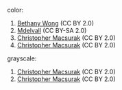 color:

1. [Bethany Wong](https://commons.wikimedia.org/wiki/File:Karlie_Kloss_%288470966863%29.jpg) (CC BY 2.0)
2. [Mdelvall](https://commons.wikimedia.org/wiki/File:Karlie_Kloss_and_Nathalie_Colin_%28cropped%29.jpg) (CC BY-SA 2.0)
3. [Christopher Macsurak](https://commons.wikimedia.org/wiki/File:Karlie_Kloss_at_Anna_Sui.jpg) (CC BY 2.0)
4. [Christopher Macsurak](https://commons.wikimedia.org/wiki/File:Diane_von_F%C3%BCrstenberg_Spring-Summer_2014_04.jpg) (CC BY 2.0)

grayscale:
1. [Christopher Macsurak](https://commons.wikimedia.org/wiki/File:Karlie_Kloss_@_Donna_Karan_Show_02.jpg) (CC BY 2.0)
2. [Christopher Macsurak](https://commons.wikimedia.org/wiki/File:Karlie_Kloss_@_Donna_Karan_Show_07.jpg) (CC BY 2.0)
